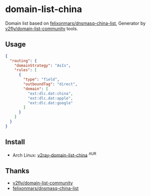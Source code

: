 # domain-list-china

Domain list based on [felixonmars/dnsmasq-china-list](https://github.com/felixonmars/dnsmasq-china-list), Generator by [v2fly/domain-list-community](https://github.com/v2fly/domain-list-community) tools.

## Usage

```json
{
  "routing": {
    "domainStrategy": "AsIs",
    "rules": [
      {
        "type": "field",
        "outboundTag": "direct",
        "domain": [
          "ext:dlc.dat:china",
          "ext:dlc.dat:apple",
          "ext:dlc.dat:google"
        ]
      }
    ]
  }
}
```

## Install

- Arch Linux: [v2ray-domain-list-china](https://aur.archlinux.org/packages/v2ray-domain-list-china/) <sup>AUR</sup>

## Thanks

- [v2fly/domain-list-community](https://github.com/v2fly/domain-list-community)
- [felixonmars/dnsmasq-china-list](https://github.com/felixonmars/dnsmasq-china-list)
